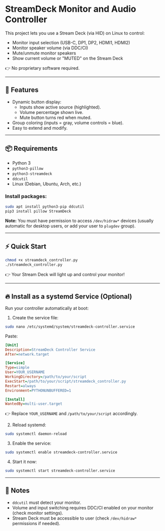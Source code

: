 # StreamDeck Monitor and Audio Controller

This project lets you use a Stream Deck (via HID) on Linux to control:

- Monitor input selection (USB-C, DP1, DP2, HDMI1, HDMI2)
- Monitor speaker volume (via DDC/CI)
- Mute/unmute monitor speakers
- Show current volume or "MUTED" on the Stream Deck

👉 No proprietary software required.

---

## 🌟 Features

- Dynamic button display:
  - Inputs show active source (highlighted).
  - Volume percentage shown live.
  - Mute button turns red when muted.
- Group coloring (inputs = gray, volume controls = blue).
- Easy to extend and modify.

---

## 📦 Requirements

- Python 3
- `python3-pillow`
- `python3-streamdeck`
- `ddcutil`
- Linux (Debian, Ubuntu, Arch, etc.)

### Install packages:

```bash
sudo apt install python3-pip ddcutil
pip3 install pillow StreamDeck
```

**Note:**
You must have permission to access `/dev/hidraw*` devices
(usually automatic for desktop users, or add your user to `plugdev` group).

---

## ⚡ Quick Start

```bash
chmod +x streamdeck_controller.py
./streamdeck_controller.py
```

👉 Your Stream Deck will light up and control your monitor!

---

## 🔥 Install as a systemd Service (Optional)

Run your controller automatically at boot:

1. Create the service file:

```bash
sudo nano /etc/systemd/system/streamdeck-controller.service
```

Paste:

```ini
[Unit]
Description=StreamDeck Controller Service
After=network.target

[Service]
Type=simple
User=YOUR_USERNAME
WorkingDirectory=/path/to/your/script
ExecStart=/path/to/your/script/streamdeck_controller.py
Restart=always
Environment=PYTHONUNBUFFERED=1

[Install]
WantedBy=multi-user.target
```

👉 Replace `YOUR_USERNAME` and `/path/to/your/script` accordingly.

2. Reload systemd:

```bash
sudo systemctl daemon-reload
```

3. Enable the service:

```bash
sudo systemctl enable streamdeck-controller.service
```

4. Start it now:

```bash
sudo systemctl start streamdeck-controller.service
```

---

## 🧐 Notes

- `ddcutil` must detect your monitor.
- Volume and input switching requires DDC/CI enabled on your monitor (check monitor settings).
- Stream Deck must be accessible to user (check `/dev/hidraw*` permissions if needed).
